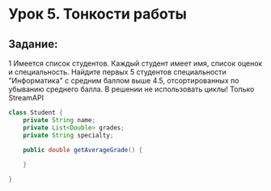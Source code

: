 # Урок 5. Тонкости работы
## Задание:
1 Имеется список студентов. Каждый студент имеет имя, список оценок и специальность.
Найдите первых 5 студентов специальности "Информатика" с средним баллом выше 4.5, отсортированных по убыванию среднего балла.
В решении не использовать циклы! Только StreamAPI
```java
class Student {
    private String name;
    private List<Double> grades;
    private String specialty;

    public double getAverageGrade() {
        
    }

}
```
